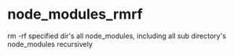 # node_modules_rmrf
rm -rf specified dir's all node_modules, including all sub directory's node_modules recursively
